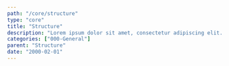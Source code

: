 ```yaml
---
path: "/core/structure"
type: "core"
title: "Structure"
description: "Lorem ipsum dolor sit amet, consectetur adipiscing elit. Nunc tempus laoreet leo sit amet iaculis."
categories: ["000-General"]
parent: "Structure"
date: "2000-02-01"
---
```


